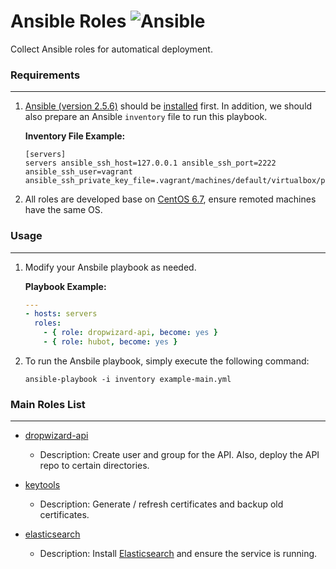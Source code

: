 # Ansible Roles ![Ansible](https://img.shields.io/badge/Ansible-2.5.6-blue.svg)
Collect Ansible roles for automatical deployment.

### Requirements
----------------
1. [Ansible (version 2.5.6)](https://github.com/ansible/ansible) should be [installed](http://docs.ansible.com/ansible/intro_installation.html) first. In addition, we should also prepare an Ansible `inventory` file to run this playbook.

	**Inventory File Example:**
	```
	[servers]
	servers ansible_ssh_host=127.0.0.1 ansible_ssh_port=2222 ansible_ssh_user=vagrant ansible_ssh_private_key_file=.vagrant/machines/default/virtualbox/private_key
	```

2. All roles are developed base on [CentOS 6.7](http://vault.centos.org/6.7/), ensure remoted machines have the same OS.

### Usage
---------
1. Modify your Ansbile playbook as needed.

	**Playbook Example:**
	```yaml
	---
	- hosts: servers
	  roles:
	    - { role: dropwizard-api, become: yes }
    	- { role: hubot, become: yes }
	```

2. To run the Ansbile playbook, simply execute the following command:

	`ansible-playbook -i inventory example-main.yml`

### Main Roles List
-------------------
* [dropwizard-api](roles/dropwizard-api)

	* Description: Create user and group for the API. Also, deploy the API repo to certain directories.

* [keytools](roles/keytools)

	* Description: Generate / refresh certificates and backup old certificates.

* [elasticsearch](roles/elasticsearch)

	* Description: Install [Elasticsearch](https://www.elastic.co/downloads/elasticsearch) and ensure the service is running.
